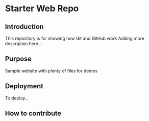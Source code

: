 # Starter Web Repo
## Introduction

This repository is for showing how Git and GitHub work
Adding more description here...

## Purpose

Sample website with plenty of files for demos

## Deployment
To deploy...

## How to contribute

